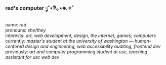 ### red's computer  ༘˚⋆𐙚｡⋆𖦹.✧˚
name: *red*  
pronouns: *she/they*  
interests: *art, web development, design, the internet, games, computers*  
currently: *master's student at the university of washington — human-centered design and engineering, web accessibility auditing, frontend dev*  
previously: *art and computer programming student at usc, teaching assistant for usc web dev*

<!--
**willow-red/willow-red** is a ✨ _special_ ✨ repository because its `README.md` (this file) appears on your GitHub profile.

Here are some ideas to get you started:

- 🔭 I’m currently working on ...
- 🌱 I’m currently learning ...
- 👯 I’m looking to collaborate on ...
- 🤔 I’m looking for help with ...
- 💬 Ask me about ...
- 📫 How to reach me: ...
- 😄 Pronouns: ...
- ⚡ Fun fact: ...
-->
